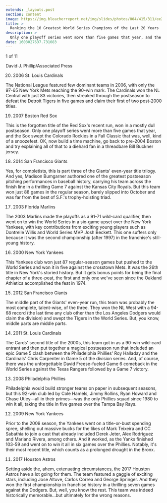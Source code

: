 ```yaml
--- 
extends: _layouts.post 
section: content 
image: https://img.bleacherreport.net/img/slides/photos/004/415/311/ee24fc25037d8dd348e138f74ed40a59_crop_exact.jpg?w=1200&h=1200&q=75 
title: > 
  Ranking the 10 Greatest World Series Champions of the Last 20 Years 
description: > 
  Only one playoff series went more than five games that year, and the Sox swept the Colorado Rockies in a Fall Classic that was, well, kind of a snoozefest.But this team won just 88 games in the regular season, barely slipped into October and was far from the best of S.F.2003 Florida MarlinsThe 2003 Marlins made the playoffs as a 91-71 wild-card qualifier, then went on to win the World Series in a six-game upset over the New York Yankees, with key contributions from exciting young players such as Dontrelle Willis and World Series MVP Josh Beckett.2000 New York YankeesThis Yankees club won just 87 regular-season games but pushed to the World Series and won it in five against the crosstown Mets.And, of course, there was the unforgettable David Freese-fueled Game 6 comeback in the World Series against the Texas Rangers followed by a Game 7 victory. 
date: 1603027637.731083 
--- 
```

1 of 11

David J. Phillip/Associated Press

20. 2006 St. Louis Cardinals

The National League featured few dominant teams in 2006, with only the 97-65 New York Mets reaching the 90-win mark. The Cardinals won the NL Central with just 83 victories, then streaked through the postseason to defeat the Detroit Tigers in five games and claim their first of two post-2000 titles.

19. 2007 Boston Red Sox

This is the forgotten title of the Red Sox's recent run, won in a mostly dull postseason. Only one playoff series went more than five games that year, and the Sox swept the Colorado Rockies in a Fall Classic that was, well, kind of a snoozefest. OK, now build a time machine, go back to pre-2004 Boston and try explaining all of that to a diehard fan in a threadbare Bill Buckner jersey.

18. 2014 San Francisco Giants

Yes, for completists, this is part three of the Giants' even-year title trilogy. And yes, Madison Bumgarner authored one of the greatest postseason pitching performances in baseball history, carrying his team across the finish line in a thrilling Game 7 against the Kansas City Royals. But this team won just 88 games in the regular season, barely slipped into October and was far from the best of S.F.'s trophy-hoisting triad.

17. 2003 Florida Marlins

The 2003 Marlins made the playoffs as a 91-71 wild-card qualifier, then went on to win the World Series in a six-game upset over the New York Yankees, with key contributions from exciting young players such as Dontrelle Willis and World Series MVP Josh Beckett. This one suffers only because it was the second championship (after 1997) in the franchise's still-young history.

16. 2000 New York Yankees

This Yankees club won just 87 regular-season games but pushed to the World Series and won it in five against the crosstown Mets. It was the 26th title in New York's storied history. But it gets bonus points for being the final chapter of a three-peat, the first and only one we've seen since the Oakland Athletics accomplished the feat in 1974.

15. 2012 San Francisco Giants

The middle part of the Giants' even-year run, this team was probably the most complete, talent-wise, of the three. They won the NL West with a 94-68 record (the last time any club other than the Los Angeles Dodgers would claim the division) and swept the Tigers in the World Series. But, you know, middle parts are middle parts.

14. 2011 St. Louis Cardinals

The Cards' second title of the 2000s, this team got in as a 90-win wild-card entrant and then put together a magical postseason run that included an epic Game 5 clash between the Philadelphia Phillies' Roy Halladay and the Cardinals' Chris Carpenter in Game 5 of the division series. And, of course, there was the unforgettable David Freese-fueled Game 6 comeback in the World Series against the Texas Rangers followed by a Game 7 victory.

13. 2008 Philadelphia Phillies

Philadelphia would build stronger teams on paper in subsequent seasons, but this 92-win club led by Cole Hamels, Jimmy Rollins, Ryan Howard and Chase Utley—all in their primes—was the only Phillies squad since 1980 to win it all, taking the title in five games over the Tampa Bay Rays.

12. 2009 New York Yankees

Prior to the 2009 season, the Yankees went on a title-or-bust spending spree, shelling out massive bucks for the likes of Mark Teixeira and CC Sabathia to join a cast that already included Derek Jeter, Alex Rodriguez and Mariano Rivera, among others. And it worked, as the Yanks finished 103-59 and went on to win it all in six games over the Phillies. Notably, it's their most recent title, which counts as a prolonged drought in the Bronx.

11. 2017 Houston Astros

Setting aside the, ahem, extenuating circumstances, the 2017 Houston Astros have a lot going for them. The team featured a gaggle of exciting stars, including Jose Altuve, Carlos Correa and George Springer. And they won the first championship in franchise history in a thrilling seven games against the Dodgers. But, well, you know the rest. This team was indeed historically memorable...but ultimately for the wrong reasons.